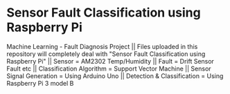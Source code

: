 # Sensor Fault Classification using Raspberry Pi
Machine Learning - Fault Diagnosis Project
|| Files uploaded in this repository will completely deal with "Sensor Fault Classification using Raspberry Pi"
|| Sensor = AM2302 Temp/Humidity
|| Fault = Drift Sensor Fault etc
|| Classification Algorithm = Support Vector Machine
|| Sensor Signal Generation = Using Arduino Uno
|| Detection & Classification = Using Raspberry Pi 3 model B

